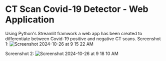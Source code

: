 # CT Scan Covid-19 Detector - Web Application
Using Python's Streamlit framwork a web app has been created to differentiate between Covid-19 positive and negative CT scans.
Screenshot 1:
![Screenshot 2024-10-26 at 9 15 22 AM](https://github.com/user-attachments/assets/4b283b50-0fed-47cd-b533-a1765d168efd)

Screenshot 2:
![Screenshot 2024-10-26 at 9 18 10 AM](https://github.com/user-attachments/assets/625d2a6c-6682-49f7-b48c-59294648332e)
